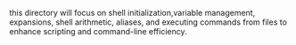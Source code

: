 this directory will focus on shell initialization,variable management, expansions, shell arithmetic, aliases, and executing commands from files to enhance scripting and command-line efficiency.
